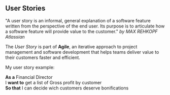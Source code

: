 ## User Stories
"A user story is an informal, general explanation of a software feature written from the perspective of the end user. Its purpose is to articulate how a software feature will provide value to the customer."
*by MAX REHKOPF Atlassian*

The *User Story* is part of **Agile**, an iterative approach to project management and software development that helps teams deliver value to their customers faster and efficient.

My user story example:

**As a** Financial Director  
I **want to** get a list of Gross profit by customer  
**So that** I can decide wich customers deserve bonifications  
